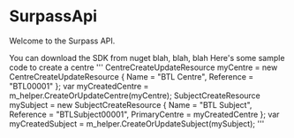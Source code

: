 # SurpassApi

Welcome to the Surpass API.

You can download the SDK from nuget blah, blah, blah
Here's some sample code to create a centre
'''
CentreCreateUpdateResource myCentre = new CentreCreateUpdateResource
            {
                Name = "BTL Centre",
                Reference = "BTL00001"
            };
var myCreatedCentre = m_helper.CreateOrUpdateCentre(myCentre);
SubjectCreateResource mySubject = new SubjectCreateResource
            {
                Name = "BTL Subject",
                Reference = "BTLSubject00001",
                PrimaryCentre = myCreatedCentre
            };
var myCreatedSubject = m_helper.CreateOrUpdateSubject(mySubject);
'''

